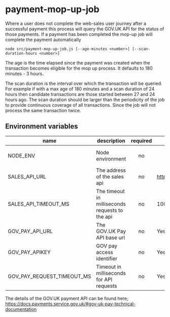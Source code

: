 # payment-mop-up-job

Where a user does not complete the web-sales user journey after a successful payment this process will
query the GOV.UK API for the status of those payments. If a payment has been completed the mop-up job will 
complete the payment automatically
  
`node src/payment-mop-up-job.js [--age-minutes <number>] [--scan-duration-hours <number>]`

The age is the time elapsed since the payment was created when the transaction becomes eligible for the mop up process. 
It defaults to 180 minutes - 3 hours.

The scan duration is the interval over which the transaction will be queried. For example if with a max age of 180 minutes
and a scan duration of 24 hours then candidate transactions are those started between 27 and 24 hours ago. 
The scan duration should be larger than the periodicity of the job to provide continuous coverage of all transactions. 
Since the job will not process the same transaction twice.

## Environment variables

| name                       | description                                     | required | default             | valid                         |
| -------------------------- | ----------------------------------------------- | :------: | ------------------- | ----------------------------- |
| NODE_ENV                   | Node environment                                |    no    |                     | development, test, production |
| SALES_API_URL              | The address of the sales api                    |    no    | http://0.0.0.0:4000 |                               |
| SALES_API_TIMEOUT_MS       | The timeout in milliseconds requests to the api |    no    | 10000               |                               |
| GOV_PAY_API_URL            | The GOV.UK Pay API base url                     |    no    | Yes                 |                               |
| GOV_PAY_APIKEY             | GOV pay access identifier                       |    no    | Yes                 |                               |
| GOV_PAY_REQUEST_TIMEOUT_MS | Timeout in milliseconds for API requests        |    no    | Yes                 |                               |

The details of the GOV.UK payment API can be found here; https://docs.payments.service.gov.uk/#gov-uk-pay-technical-documentation
